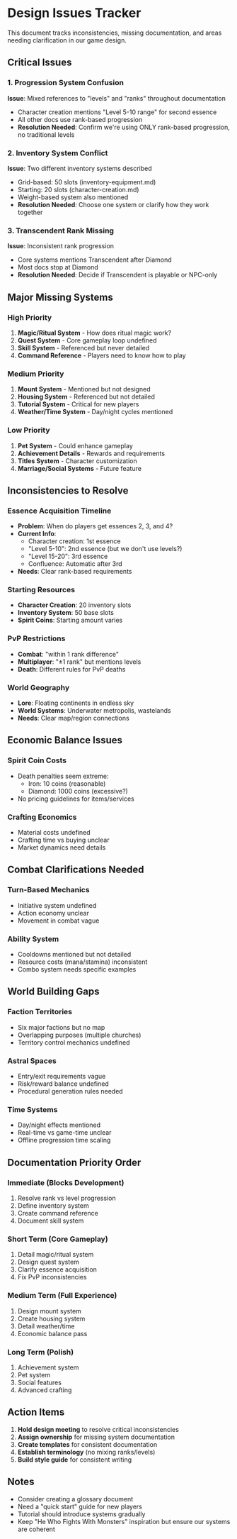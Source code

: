 # Design Issues Tracker

This document tracks inconsistencies, missing documentation, and areas needing clarification in our game design.

## Critical Issues

### 1. Progression System Confusion
**Issue**: Mixed references to "levels" and "ranks" throughout documentation
- Character creation mentions "Level 5-10 range" for second essence
- All other docs use rank-based progression
- **Resolution Needed**: Confirm we're using ONLY rank-based progression, no traditional levels

### 2. Inventory System Conflict
**Issue**: Two different inventory systems described
- Grid-based: 50 slots (inventory-equipment.md)
- Starting: 20 slots (character-creation.md)
- Weight-based system also mentioned
- **Resolution Needed**: Choose one system or clarify how they work together

### 3. Transcendent Rank Missing
**Issue**: Inconsistent rank progression
- Core systems mentions Transcendent after Diamond
- Most docs stop at Diamond
- **Resolution Needed**: Decide if Transcendent is playable or NPC-only

## Major Missing Systems

### High Priority
1. **Magic/Ritual System** - How does ritual magic work?
2. **Quest System** - Core gameplay loop undefined
3. **Skill System** - Referenced but never detailed
4. **Command Reference** - Players need to know how to play

### Medium Priority
1. **Mount System** - Mentioned but not designed
2. **Housing System** - Referenced but not detailed
3. **Tutorial System** - Critical for new players
4. **Weather/Time System** - Day/night cycles mentioned

### Low Priority
1. **Pet System** - Could enhance gameplay
2. **Achievement Details** - Rewards and requirements
3. **Titles System** - Character customization
4. **Marriage/Social Systems** - Future feature

## Inconsistencies to Resolve

### Essence Acquisition Timeline
- **Problem**: When do players get essences 2, 3, and 4?
- **Current Info**: 
  - Character creation: 1st essence
  - "Level 5-10": 2nd essence (but we don't use levels?)
  - "Level 15-20": 3rd essence
  - Confluence: Automatic after 3rd
- **Needs**: Clear rank-based requirements

### Starting Resources
- **Character Creation**: 20 inventory slots
- **Inventory System**: 50 base slots
- **Spirit Coins**: Starting amount varies

### PvP Restrictions
- **Combat**: "within 1 rank difference"
- **Multiplayer**: "±1 rank" but mentions levels
- **Death**: Different rules for PvP deaths

### World Geography
- **Lore**: Floating continents in endless sky
- **World Systems**: Underwater metropolis, wastelands
- **Needs**: Clear map/region connections

## Economic Balance Issues

### Spirit Coin Costs
- Death penalties seem extreme:
  - Iron: 10 coins (reasonable)
  - Diamond: 1000 coins (excessive?)
- No pricing guidelines for items/services

### Crafting Economics
- Material costs undefined
- Crafting time vs buying unclear
- Market dynamics need details

## Combat Clarifications Needed

### Turn-Based Mechanics
- Initiative system undefined
- Action economy unclear
- Movement in combat vague

### Ability System
- Cooldowns mentioned but not detailed
- Resource costs (mana/stamina) inconsistent
- Combo system needs specific examples

## World Building Gaps

### Faction Territories
- Six major factions but no map
- Overlapping purposes (multiple churches)
- Territory control mechanics undefined

### Astral Spaces
- Entry/exit requirements vague
- Risk/reward balance undefined
- Procedural generation rules needed

### Time Systems
- Day/night effects mentioned
- Real-time vs game-time unclear
- Offline progression time scaling

## Documentation Priority Order

### Immediate (Blocks Development)
1. Resolve rank vs level progression
2. Define inventory system
3. Create command reference
4. Document skill system

### Short Term (Core Gameplay)
1. Detail magic/ritual system
2. Design quest system
3. Clarify essence acquisition
4. Fix PvP inconsistencies

### Medium Term (Full Experience)
1. Design mount system
2. Create housing system
3. Detail weather/time
4. Economic balance pass

### Long Term (Polish)
1. Achievement system
2. Pet system
3. Social features
4. Advanced crafting

## Action Items

1. **Hold design meeting** to resolve critical inconsistencies
2. **Assign ownership** for missing system documentation
3. **Create templates** for consistent documentation
4. **Establish terminology** (no mixing ranks/levels)
5. **Build style guide** for consistent writing

## Notes

- Consider creating a glossary document
- Need a "quick start" guide for new players
- Tutorial should introduce systems gradually
- Keep "He Who Fights With Monsters" inspiration but ensure our systems are coherent